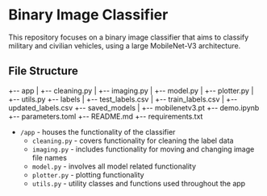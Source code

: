# Binary Image Classifier

This repository focuses on a binary image classifier that aims to classify military and civilian vehicles, using
a large MobileNet-V3 architecture.

## File Structure
+-- app
|   +-- cleaning.py
|   +-- imaging.py
|   +-- model.py
|   +-- plotter.py
|   +-- utils.py
+-- labels
|   +-- test_labels.csv
|   +-- train_labels.csv
|   +-- updated_labels.csv
+-- saved_models
|   +-- mobilenetv3.pt
+-- demo.ipynb
+-- parameters.toml
+-- README.md
+-- requirements.txt

- `/app` - houses the functionality of the classifier
  - `cleaning.py` - covers functionality for cleaning the label data
  - `imaging.py` - includes functionality for moving and changing image file names
  - `model.py` - involves all model related functionality
  - `plotter.py` - plotting functionality
  - `utils.py` - utility classes and functions used throughout the app

